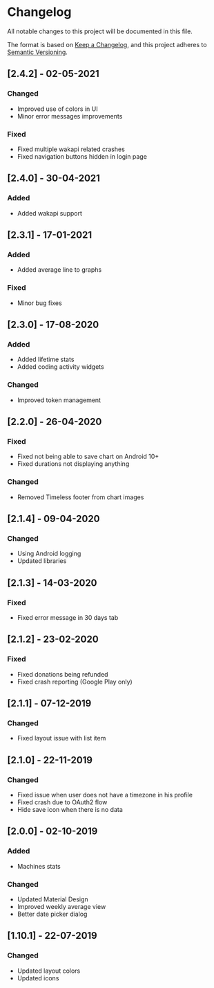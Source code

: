 # Changelog
All notable changes to this project will be documented in this file.

The format is based on [Keep a Changelog](https://keepachangelog.com/en/1.0.0/),
and this project adheres to [Semantic Versioning](https://semver.org/spec/v2.0.0.html).


## [2.4.2] - 02-05-2021
### Changed
- Improved use of colors in UI
- Minor error messages improvements 

### Fixed
- Fixed multiple wakapi related crashes
- Fixed navigation buttons hidden in login page


## [2.4.0] - 30-04-2021
### Added
- Added wakapi support


## [2.3.1] - 17-01-2021
### Added
- Added average line to graphs

### Fixed
- Minor bug fixes


## [2.3.0] - 17-08-2020
### Added
- Added lifetime stats
- Added coding activity widgets

### Changed 
- Improved token management


## [2.2.0] - 26-04-2020
### Fixed
- Fixed not being able to save chart on Android 10+
- Fixed durations not displaying anything

### Changed 
- Removed Timeless footer from chart images


## [2.1.4] - 09-04-2020
### Changed
- Using Android logging
- Updated libraries


## [2.1.3] - 14-03-2020
### Fixed
- Fixed error message in 30 days tab


## [2.1.2] - 23-02-2020
### Fixed
- Fixed donations being refunded
- Fixed crash reporting (Google Play only)


## [2.1.1] - 07-12-2019
### Changed
- Fixed layout issue with list item


## [2.1.0] - 22-11-2019
### Changed
- Fixed issue when user does not have a timezone in his profile
- Fixed crash due to OAuth2 flow
- Hide save icon when there is no data


## [2.0.0] - 02-10-2019
### Added
- Machines stats

### Changed
- Updated Material Design
- Improved weekly average view
- Better date picker dialog


## [1.10.1] - 22-07-2019
### Changed
- Updated layout colors
- Updated icons